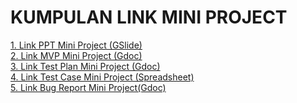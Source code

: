 # KUMPULAN LINK MINI PROJECT
[1. Link PPT Mini Project (GSlide)](https://docs.google.com/presentation/d/1sxCl32uiVmUL46D19JicFF7WMFs9AXhdF78I9iJ8SrA/edit?usp=sharing) <br>
[2. Link MVP Mini Project (Gdoc)](https://docs.google.com/document/d/1IRi4M6lcwWszfAOY6Y634Tnv_yiqAG9T/edit?usp=sharing&ouid=105836954103399876691&rtpof=true&sd=true) <br>
[3. Link Test Plan Mini Project (Gdoc)](https://docs.google.com/document/d/1qsiSql1qnA-VJk7sIgn1jRi9rEZmA06w/edit?usp=sharing&ouid=105836954103399876691&rtpof=true&sd=true) <br>
[4. Link Test Case Mini Project (Spreadsheet)](https://docs.google.com/spreadsheets/d/1w_5Y_WCCCeKUYY9X4F8A6x3bhJfwvcfJ3yhClXcYCxk/edit?usp=sharing) <br>
[5. Link Bug Report Mini Project(Gdoc)](https://docs.google.com/document/d/16ApJc8vvSNqYJhaptRNbuw5-68hGHFgC/edit?usp=sharing&ouid=105836954103399876691&rtpof=true&sd=true)
